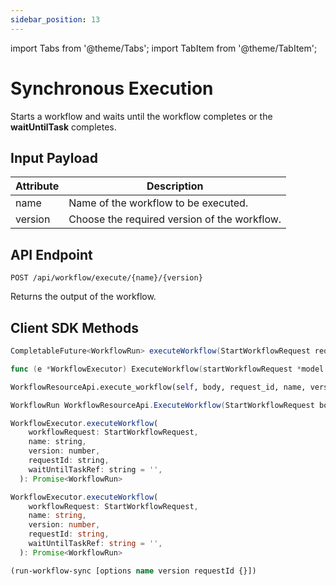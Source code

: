 ```yaml
---
sidebar_position: 13
---
```


import Tabs from '@theme/Tabs';
import TabItem from '@theme/TabItem';


# Synchronous Execution

Starts a workflow and waits until the workflow completes or the **waitUntilTask** completes. 


## Input Payload

| Attribute | Description | 
| ------------ | ------------- |
| name | Name of the workflow to be executed. |
| version  | Choose the required version of the workflow. |

## API Endpoint
```
POST /api/workflow/execute/{name}/{version}
```

Returns the output of the workflow.

## Client SDK Methods

<Tabs>
<TabItem value="Java" label="Java">

```java
CompletableFuture<WorkflowRun> executeWorkflow(StartWorkflowRequest request, String waitUntilTask)
```

</TabItem>
<TabItem value="Go" label="Go">

```go
func (e *WorkflowExecutor) ExecuteWorkflow(startWorkflowRequest *model.StartWorkflowRequest, waitUntilTask string) (run *model.WorkflowRun, err error)
```

</TabItem>
<TabItem value="Python" label="Python">

```python
WorkflowResourceApi.execute_workflow(self, body, request_id, name, version, **kwargs)
```

</TabItem>
<TabItem value="CSharp" label="C#">

```csharp
WorkflowRun WorkflowResourceApi.ExecuteWorkflow(StartWorkflowRequest body, string requestId, string name, int? version, string waitUntilTaskRef = null)
```

</TabItem>
<TabItem value="JavaScript" label="JavaScript">

```javascript
WorkflowExecutor.executeWorkflow(
    workflowRequest: StartWorkflowRequest,
    name: string,
    version: number,
    requestId: string,
    waitUntilTaskRef: string = '',
  ): Promise<WorkflowRun>
```

</TabItem>
<TabItem value="Typescript" label="Typescript">

```typescript
WorkflowExecutor.executeWorkflow(
    workflowRequest: StartWorkflowRequest,
    name: string,
    version: number,
    requestId: string,
    waitUntilTaskRef: string = '',
  ): Promise<WorkflowRun>
```

</TabItem>
<TabItem value="Clojure" label="Clojure">

```clojure
(run-workflow-sync [options name version requestId {}])
```

</TabItem>
</Tabs>
